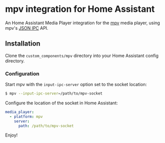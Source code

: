 # mpv integration for Home Assistant

An Home Assistant Media Player integration for the [mpv][mpv] media player, using mpv's [JSON IPC][mpv-ipc] API.

## Installation

Clone the `custom_components/mpv` directory into your Home Assistant config directory.

### Configuration

Start mpv with the `input-ipc-server` option set to the socket location:
```bash
$ mpv --input-ipc-server=/path/to/mpv-socket
```

Configure the location of the socket in Home Assistant:
```yaml
media_player:
  - platform: mpv
    server:
      path: /path/to/mpv-socket
```

Enjoy!

[mpv]: https://mpv.io/
[mpv-ipc]: https://mpv.io/manual/stable/#json-ipc

